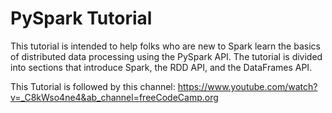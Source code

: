 # PySpark Tutorial

This tutorial is intended to help folks who are new to Spark learn the basics of distributed data processing using the PySpark API. The tutorial is divided into sections that introduce Spark, the RDD API, and the DataFrames API.

This Tutorial is followed by this channel: https://www.youtube.com/watch?v=_C8kWso4ne4&ab_channel=freeCodeCamp.org
